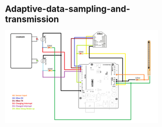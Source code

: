 # Adaptive-data-sampling-and-transmission
![alt text](Images/Project_circuit.png "Project schematic")